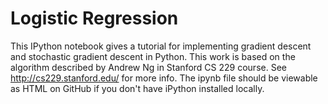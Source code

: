 Logistic Regression
====

This IPython notebook gives a tutorial for implementing gradient descent and stochastic gradient descent in Python. This work is based on the algorithm described by Andrew Ng in Stanford CS 229 course. See http://cs229.stanford.edu/ for more info.
The ipynb file should be viewable as HTML on GitHub if you don't have iPython installed locally.
